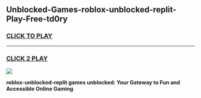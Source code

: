 
## Unblocked-Games-roblox-unblocked-replit-Play-Free-td0ry
<h3>
<a href="https://premium76.site?title=roblox-unblocked-replit&ref=18A1">CLICK TO PLAY</a></h3>
<hr>

<h3>
<a href="https://premium76.site?title=roblox-unblocked-replit&ref=18A1">CLICK 2 PLAY</a>
  
</h3>

<a href="https://premium76.site?title=roblox-unblocked-replit&ref=18A1"><img src="https://clearcache.store/games.png"></a>


**roblox-unblocked-replit games unblocked: Your Gateway to Fun and Accessible Online Gaming**
